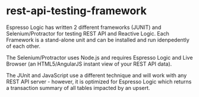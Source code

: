 rest-api-testing-framework
==========================

Espresso Logic has written 2 different frameworks (JUNIT) and Selenium/Protractor for testing REST API and Reactive Logic. Each Framework is a stand-alone unit and can be installed and run idenpedently of each other.

The Selenium/Protractor uses Node.js and requires Espresso Logic and Live Browser (an HTML5/AngularJS instant view of your REST API data).

The JUnit and JavaScript use a different technique and will work with any REST API server  - however, it is optimized for Espresso Logic which returns a transaction summary of all tables impacted by an upsert. 
